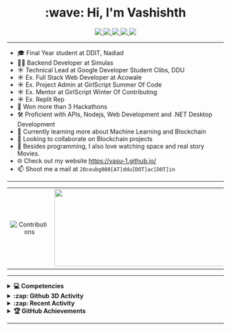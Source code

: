 <h1 align="center"> :wave: Hi, I'm Vashishth</h1>

<p align="center">
  <a href="https://vasu-1.github.io/">
    <img src="https://img.shields.io/badge/website-ff4d4d?style=for-the-badge&logo=About.me&logoColor=white">
  </a>
  <a href="https://www.linkedin.com/in/vashishth-patel-312a52204/">
    <img src="https://img.shields.io/badge/VashishthPatel-0077B5?style=for-the-badge&logo=linkedin&logoColor=white">
  <a/>
  <a href="https://twitter.com/VashishthPatel_">
    <img src="https://img.shields.io/badge/@VashishthPatel_-1DA1F2?style=for-the-badge&logo=twitter&logoColor=white">
  </a>
  <a href="https://www.youtube.com/channel/UCT_aAHVTwIPvW3mEUfHbB7g">
    <img src="https://img.shields.io/badge/Sky_Is_Your_Limit-%23FF0000.svg?style=for-the-badge&logo=YouTube&logoColor=white">
  </a>
  <a href="https://www.facebook.com/people/Vashishth-Patel/100071806075318/">
    <img src="https://img.shields.io/badge/Facebook-%231877F2.svg?style=for-the-badge&logo=Facebook&logoColor=white">
  </a>
</p>


---

- 🎓 Final Year student at DDIT, Nadiad
- 👩‍💻 Backend Developer at Simulas
- ☀️ Technical Lead at Google Developer Student Clibs, DDU
- ☀️ Ex. Full Stack Web Developer at Acowale
- ☀️ Ex. Project Admin at GirlScript Summer Of Code
- ☀️ Ex. Mentor at GirlScript Winter Of Contributing
- ☀️ Ex. Replit Rep
- 🥇 Won more than 3 Hackathons
- 🛠  Proficient with APIs, Nodejs, Web Development and .NET Desktop Development
- 🌱 Currently learning more about Machine Learning and Blockchain
- 👯 Looking to collaborate on Blockchain projects
- 💬 Besides programming, I also love watching space and real story Movies.
- 🌐 Check out my website https://vasu-1.github.io/
- 📫 Shoot me a mail at `20ceubg080[AT]ddu[DOT]ac[DOT]in`

---

<table align="center">
  <tr>
    <td align="center">
      <img alt="Contributions" src="https://github-readme-stats.vercel.app/api?username=vasu-1&show_icons=true&theme=vision-friendly-light&hide_border=true" width="400px" height="180px" >
    </td>
    <td align="center">
        <img src ="https://github-readme-streak-stats.herokuapp.com?user=vasu-1&theme=vision-friendly-light&hide_border=true" width="400px" height="180px">
    </td>
  </tr>
</table>

---

<details>
  <summary> <b> 💻 Competencies </b></summary>

![C++](https://img.shields.io/badge/c++-%2300599C.svg?style=for-the-badge&logo=c%2B%2B&logoColor=white)
![C](https://img.shields.io/badge/c-%2300599C.svg?style=for-the-badge&logo=c&logoColor=white)
![Python](https://img.shields.io/badge/python-3670A0?style=for-the-badge&logo=python&labelColor=black&color=3776ab)
![PHP](https://img.shields.io/badge/php-%23777BB4.svg?style=for-the-badge&logo=php&logoColor=white)
![Java](https://img.shields.io/badge/java-%23ED8B00.svg?style=for-the-badge&logo=java&logoColor=white)
![HTML5](https://img.shields.io/badge/html5-%23E34F26.svg?style=for-the-badge&logo=html5&logoColor=white)
![JavaScript](https://img.shields.io/badge/javascript-%23323330.svg?style=for-the-badge&logo=javascript&logoColor=%23F7DF1E)
![CSS3](https://img.shields.io/badge/css3-%231572B6.svg?style=for-the-badge&logo=css3&logoColor=white)
![Django](https://img.shields.io/badge/django-%23092E20.svg?style=for-the-badge&logo=django&logoColor=white)
![React](https://img.shields.io/badge/react-%2320232a.svg?style=for-the-badge&logo=react&logoColor=%2361DAFB)
![Spring](https://img.shields.io/badge/spring-%236DB33F.svg?style=for-the-badge&logo=spring&logoColor=white)
![Bootstrap](https://img.shields.io/badge/bootstrap-%23563D7C.svg?style=for-the-badge&logo=bootstrap&logoColor=white)
![MySQL](https://img.shields.io/badge/mysql-%2300f.svg?style=for-the-badge&logo=mysql&logoColor=white)
![hibernate](https://img.shields.io/badge/hibernate%20-%231572B6.svg?&style=for-the-badge&logo=hibernate&logoColor=white)
![Postgres](https://img.shields.io/badge/postgres-%23316192.svg?style=for-the-badge&logo=postgresql&logoColor=white)
![CockroachLabs](https://img.shields.io/badge/Cockroach%20DB-6933FF?style=for-the-badge&logo=Cockroach%20Labs&logoColor=white)
![Git](https://img.shields.io/badge/git-%23F05033.svg?style=for-the-badge&logo=git&logoColor=white)
![Bitbucket](https://img.shields.io/badge/bitbucket-%230047B3.svg?style=for-the-badge&logo=bitbucket&logoColor=white)
![Linux](https://img.shields.io/badge/Linux-FCC624?style=for-the-badge&logo=linux&logoColor=black)
![Windows](https://img.shields.io/badge/Windows-0078D6?style=for-the-badge&logo=windows&logoColor=white)
![Jenkins](https://img.shields.io/badge/jenkins-%232C5263.svg?style=for-the-badge&logo=jenkins&logoColor=white)
![Nginx](https://img.shields.io/badge/nginx-%23009639.svg?style=for-the-badge&logo=nginx&logoColor=white)
![Apache](https://img.shields.io/badge/apache-%23D42029.svg?style=for-the-badge&logo=apache&logoColor=white)
![Heroku](https://img.shields.io/badge/heroku-%23430098.svg?style=for-the-badge&logo=heroku&logoColor=white)
![Netlify](https://img.shields.io/badge/netlify-%23000000.svg?style=for-the-badge&logo=netlify&logoColor=#00C7B7)
![Vercel](https://img.shields.io/badge/vercel-%23000000.svg?style=for-the-badge&logo=vercel&logoColor=white)
![Google Cloud](https://img.shields.io/badge/GoogleCloud-%234285F4.svg?style=for-the-badge&logo=google-cloud&logoColor=white)
![Visual Studio Code](https://img.shields.io/badge/Visual%20Studio%20Code-0078d7.svg?style=for-the-badge&logo=visual-studio-code&logoColor=white)
![Sublime Text](https://img.shields.io/badge/sublime_text-%23575757.svg?style=for-the-badge&logo=sublime-text&logoColor=important)
![Vim](https://img.shields.io/badge/VIM-%2311AB00.svg?style=for-the-badge&logo=vim&logoColor=white)
![Eclipse](https://img.shields.io/badge/Eclipse-FE7A16.svg?style=for-the-badge&logo=Eclipse&logoColor=white)

 </details>
  
<details>
<summary> <b> :zap: Github 3D Activity </b></summary>

![](./profile-3d-contrib/profile-season-animate.svg)
  
</details>

<details>
<summary> <b> :zap: Recent Activity </b></summary>
  
<!--START_SECTION:activity-->
1. 💪 Opened PR [#5](https://github.com/vasu-1/mern-starter/pull/5) in [vasu-1/mern-starter](https://github.com/vasu-1/mern-starter)
2. 🗣 Commented on [#4001](https://github.com/appwrite/appwrite/issues/4001#issuecomment-1770793504) in [appwrite/appwrite](https://github.com/appwrite/appwrite)
3. 🎉 Merged PR [#388](https://github.com/vasu-1/CalcHub/pull/388) in [vasu-1/CalcHub](https://github.com/vasu-1/CalcHub)
4. 💪 Opened PR [#388](https://github.com/vasu-1/CalcHub/pull/388) in [vasu-1/CalcHub](https://github.com/vasu-1/CalcHub)
5. 🔒 Closed issue [#386](https://github.com/vasu-1/CalcHub/issues/386) in [vasu-1/CalcHub](https://github.com/vasu-1/CalcHub)
6. 🎉 Merged PR [#387](https://github.com/vasu-1/CalcHub/pull/387) in [vasu-1/CalcHub](https://github.com/vasu-1/CalcHub)
<!--END_SECTION:activity-->

</details>

<details>
<summary> <b> 🏆 GitHub Achievements </b></summary>
<img src="https://github-profile-trophy.vercel.app/?username=vasu-1&theme=vision-friendly-light">
</details>

<!-- <details>
<summary> <b> 🌐 Website Performance </b></summary>
<img src="https://metrics.lecoq.io/vasu-1?template=classic&base.header=0&base.activity=0&base.community=0&base.repositories=0&base.metadata=0&pagespeed=1&pagespeed.url=.user.website&pagespeed.detailed=false&pagespeed.screenshot=false&config.timezone=Asia%2FCalcutta">
</details> -->

---

<p align="center">
  <img src="https://komarev.com/ghpvc/?username=vasu-1&style=for-the-badge" alt="">
</p>

[website]: https://vasu-1.github.io/
[facebook]: https://www.facebook.com/people/Vashishth-Patel/100071806075318/
[youtube]: https://www.youtube.com/channel/UCT_aAHVTwIPvW3mEUfHbB7g
[instagram]: https://www.instagram.com/vashishthchaudhary/
[linkedin]: https://www.linkedin.com/in/vashishth-patel-312a52204/
[askubuntu]: https://askubuntu.com/users/1357742/vashishth-patel
[codechef]: https://www.codechef.com/users/vashishth48
[hackerrank]: https://www.hackerrank.com/vashishthchaudh1
[github]: https://www.github.com/vasu-1
[qwicklabs]: https://www.cloudskillsboost.google/public_profiles/bf321214-af50-491e-a010-8fed8cb3d177
[devfolio]: https://devfolio.co/@vashisht
[leetcode]: https://leetcode.com/vashishthchaudhary48/
